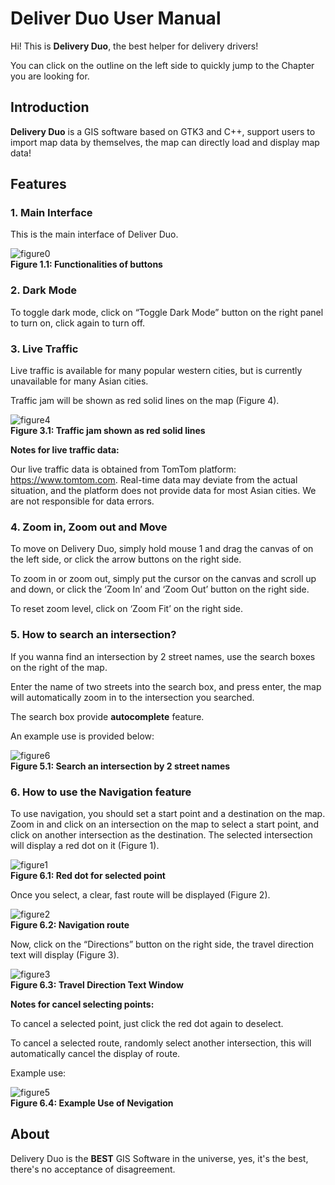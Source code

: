 # Deliver Duo User Manual

Hi! This is **Delivery Duo**, the best helper for delivery drivers!

You can click on the outline on the left side to quickly jump to the Chapter you are looking for.



## Introduction

**Delivery Duo** is a GIS software based on GTK3 and C++, support users to import map data by themselves, the map can directly load and display map data!



## Features

### 1. Main Interface

This is the main interface of Deliver Duo.

![figure0](figure0.png) <br>
**Figure 1.1: Functionalities of buttons**



### 2. Dark Mode

To toggle dark mode, click on “Toggle Dark Mode” button on the right panel to turn on, click again to turn off.



### 3. Live Traffic

Live traffic is available for many popular western cities, but is currently unavailable for many Asian cities.

Traffic jam will be shown as red solid lines on the map (Figure 4).

![figure4](figure4.png) <br>
**Figure 3.1: Traffic jam shown as red solid lines**



**Notes for live traffic data:**

Our live traffic data is obtained from TomTom platform: https://www.tomtom.com. Real-time data may deviate from the actual situation, and the platform does not provide data for most Asian cities. We are not responsible for data errors.



### 4. Zoom in, Zoom out and Move

To move on Delivery Duo, simply hold mouse 1 and drag the canvas of on the left side, or click the arrow buttons on the right side.

To zoom in or zoom out, simply put the cursor on the canvas and scroll up and down, or click the ‘Zoom In’ and ‘Zoom Out’ button on the right side.

To reset zoom level, click on ‘Zoom Fit’ on the right side.



### 5. How to search an intersection?

If you wanna find an intersection by 2 street names, use the search boxes on the right of the map.

Enter the name of two streets into the search box, and press enter, the map will automatically zoom in to the intersection you searched.



The search box provide **autocomplete** feature. 

An example use is provided below:

![figure6](figure6.gif) <br>
**Figure 5.1: Search an intersection by 2 street names**



### 6. How to use the **Navigation** feature

To use navigation, you should set a start point and a destination on the map. 
Zoom in and click on an intersection on the map to select a start point, and click on another intersection as the destination. The selected intersection will display a red dot on it (Figure 1). 

![figure1](figure1.png) <br>
**Figure 6.1: Red dot for selected point**

Once you select, a clear, fast route will be displayed (Figure 2).

![figure2](figure2.png) <br>
**Figure 6.2: Navigation route**

Now, click on the “Directions” button on the right side, the travel direction text will display (Figure 3).

![figure3](figure3.jpg) <br>
**Figure 6.3: Travel Direction Text Window**



**Notes for cancel selecting points:**

To cancel a selected point, just click the red dot again to deselect. 

To cancel a selected route, randomly select another intersection, this will automatically cancel the display of route.



Example use:

![figure5](figure5.gif) <br>
**Figure 6.4: Example Use of Nevigation**



## About

Delivery Duo is the **BEST** GIS Software in the universe, yes, it's the best, there's no acceptance of disagreement.
